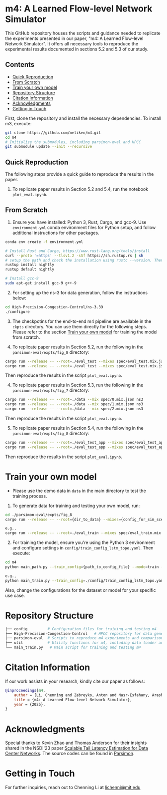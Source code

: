 # m4: A Learned Flow-level Network Simulator

This GitHub repository houses the scripts and guidance needed to replicate the experiments presented in our paper, "m4: A Learned Flow-level Network Simulator". It offers all necessary tools to reproduce the experimental results documented in sections 5.2 and 5.3 of our study.

## Contents

- [Quick Reproduction](#quick-reproduction)
- [From Scratch](#from-scratch)
- [Train your own model](#train-your-own-model)
- [Repository Structure](#repository-structure)
- [Citation Information](#citation-information)
- [Acknowledgments](#acknowledgments)
- [Getting in Touch](#getting-in-touch)

First, clone the repository and install the necessary dependencies. To install m3, execute: 
```bash
git clone https://github.com/netiken/m4.git
cd m4
# Initialize the submodules, including parsimon-eval and HPCC
git submodule update --init --recursive
```
## Quick Reproduction
The following steps provide a quick guide to reproduce the results in the paper.

1. To replicate paper results in Section 5.2 and 5.4, run the notebook `plot_eval.ipynb`.

## From Scratch
1. Ensure you have installed: Python 3, Rust, Cargo, and gcc-9. Use `environment.yml` conda environment files for Python setup, and follow additional instructions for other packages.

```bash
conda env create -f environment.yml
```

```bash
# Install Rust and Cargo, https://www.rust-lang.org/tools/install
curl --proto '=https' --tlsv1.2 -sSf https://sh.rustup.rs | sh
# setup the path and check the installation using rustc --version. Then switch to nightly version
rustup install nightly
rustup default nightly
```
```bash
# Install gcc-9
sudo apt-get install gcc-9 g++-9
```

2. For setting up the ns-3 for data generation, follow the instructions below:

```bash
cd High-Precision-Congestion-Control/ns-3.39
./configure
```

3. The checkpotins for the end-to-end m4 pipeline are available in the `ckpts` directory. You can use them directly for the following steps. Please refer to the section [Train your own model](#train-your-own-model) for training the model from scratch.

3. To replicate paper results in Section 5.2, run the following in the `parsimon-eval/expts/fig_8` directory:

```bash
cargo run --release -- --root=./eval_test --mixes spec/eval_test.mix.json ns3
cargo run --release -- --root=./eval_test --mixes spec/eval_test.mix.json mlsys
```

Then reproduce the results in the script `plot_eval.ipynb`.

4. To replicate paper results in Section 5.3, run the following in the `parsimon-eval/expts/fig_7` directory:

```bash
cargo run --release -- --root=./data --mix spec/0.mix.json ns3
cargo run --release -- --root=./data --mix spec/1.mix.json ns3
cargo run --release -- --root=./data --mix spec/2.mix.json ns3
```

Then reproduce the results in the script `plot_eval.ipynb`.

5. To replicate paper results in Section 5.4, run the following in the `parsimon-eval/expts/fig_8` directory:

```bash
cargo run --release -- --root=./eval_test_app --mixes spec/eval_test_app.mix.json ns3
cargo run --release -- --root=./eval_test_app --mixes spec/eval_test_app.mix.json mlsys
```

Then reproduce the results in the script `plot_eval.ipynb`.

# Train your own model

* Please use the demo data in `data` in the main directory to test the training process.

1. To generate data for training and testing your own model, run:

```bash
cd ./parsimon-eval/expts/fig_8
cargo run --release -- --root={dir_to_data} --mixes={config_for_sim_scenarios} ns3

e.g., 
cargo run --release -- --root=./eval_train --mixes spec/eval_train.mix.json ns3
```

2. For training the model, ensure you're using the Python 3 environment and configure settings in `config/train_config_lstm_topo.yaml`. Then execute:

```bash
cd m4
python main_path.py --train_config={path_to_config_file} --mode=train --dir_input={dir_to_save_data} --dir_output={dir_to_save_ckpts} --note={note}

e.g., 
python main_train.py --train_config=./config/train_config_lstm_topo.yaml --mode=train --dir_input=./parsimon-eval/expts/fig_8/eval_train --dir_output=/data2/lichenni/output_perflow --note m4
```
Also, change the configurations for the dataset or model for your specific use case.

# Repository Structure

```bash
├── config         # Configuration files for training and testing m4
├── High-Precision-Congestion-Control   # HPCC repository for data generation
├── parsimon-eval  # Scripts to reproduce m4 experiments and comparisons
├── util           # Utility functions for m4, including data loader and ML model implementations
└── main_train.py   # Main script for training and testing m4
```

# Citation Information
If our work assists in your research, kindly cite our paper as follows:
```bibtex
@inproceedings{m4,
    author = {Li, Chenning and Zabreyko, Anton and Nasr-Esfahany, Arash and Zhao, Kevin and Goyal, Prateesh and Alizadeh, Mohammad and Anderson, Thomas},
    title = {m4: A Learned Flow-level Network Simulator},
    year = {2025},
}
```

# Acknowledgments

Special thanks to Kevin Zhao and Thomas Anderson for their insights shared in the NSDI'23 paper [Scalable Tail Latency Estimation for Data Center Networks](https://www.usenix.org/conference/nsdi23/presentation/zhao-kevin). The source codes can be found in [Parsimon](https://github.com/netiken/parsimon).

# Getting in Touch
For further inquiries, reach out to Chenning Li at lichenni@mit.edu

